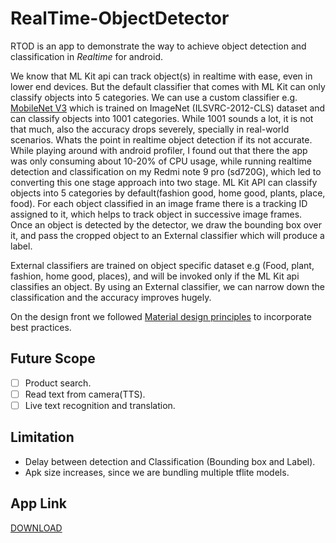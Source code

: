 # RealTime-ObjectDetector
RTOD is an app to demonstrate the way to achieve object detection and classification in <i>Realtime</i> for android.

We know that ML Kit api can track object(s) in realtime with ease, even in lower end devices. But the default classifier that comes with ML Kit can only classify objects into 5 categories. We can use a custom classifier e.g. [MobileNet V3](https://tfhub.dev/google/lite-model/imagenet/mobilenet_v3_small_100_224/classification/5/metadata/1) which is trained on ImageNet (ILSVRC-2012-CLS) dataset and can classify objects into 1001 categories. While 1001 sounds a lot, it is not that much, also the accuracy drops severely, specially in real-world scenarios. Whats the point in realtime object detection if its not accurate.
While playing around with android profiler, I found out that there the app was only consuming about 10-20% of CPU usage, while running realtime detection and classification on my Redmi note 9 pro (sd720G), which led to converting this one stage approach into two stage. ML Kit API can classify objects into 5 categories by default(fashion good, home good, plants, place, food). For each object classified in an image frame there is a tracking ID assigned to it, which helps to track object in successive image frames. Once an object is detected by the detector, we draw the bounding box over it, and pass the cropped object to an External classifier which will produce a label. 

External classifiers are trained on object specific dataset e.g (Food, plant, fashion, home good, places), and will be invoked only if the ML Kit api classifies an object. By using an External classifier, we can narrow down the classification and the accuracy improves hugely. 

On the design front we followed [Material design principles](https://material.io/design/machine-learning/understanding-ml-patterns.html) to incorporate best practices. 

## Future Scope
- [ ] Product search.
- [ ] Read text from camera(TTS). 
- [ ] Live text recognition and translation.

## Limitation
- Delay between detection and Classification (Bounding box and Label).
- Apk size increases, since we are bundling multiple tflite models.

## App Link
[DOWNLOAD](https://github.com/uncannyRishabh/RealTime-ObjectDetector/blob/master/app/release/app-release.apk)
